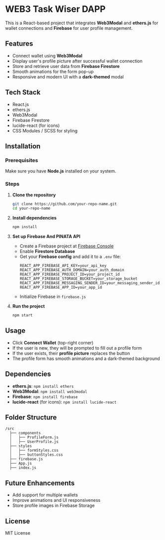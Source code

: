 # WEB3 Task Wiser DAPP 

This is a React-based project that integrates **Web3Modal** and **ethers.js** for wallet connections and **Firebase** for user profile management.

## Features
- Connect wallet using **Web3Modal**
- Display user's profile picture after successful wallet connection
- Store and retrieve user data from **Firebase Firestore**
- Smooth animations for the form pop-up
- Responsive and modern UI with a **dark-themed** modal

## Tech Stack
- React.js
- ethers.js
- Web3Modal
- Firebase Firestore
- lucide-react (for icons)
- CSS Modules / SCSS for styling

## Installation

### Prerequisites
Make sure you have **Node.js** installed on your system.

### Steps
1. **Clone the repository**
   ```sh
   git clone https://github.com/your-repo-name.git
   cd your-repo-name
   ```
2. **Install dependencies**
   ```sh
   npm install
   ```
3. **Set up Firebase And PINATA API**
   - Create a Firebase project at [Firebase Console](https://console.firebase.google.com/)
   - Enable **Firestore Database**
   - Get your **Firebase config** and add it to a `.env` file:
     ```env
     REACT_APP_FIREBASE_API_KEY=your_api_key
     REACT_APP_FIREBASE_AUTH_DOMAIN=your_auth_domain
     REACT_APP_FIREBASE_PROJECT_ID=your_project_id
     REACT_APP_FIREBASE_STORAGE_BUCKET=your_storage_bucket
     REACT_APP_FIREBASE_MESSAGING_SENDER_ID=your_messaging_sender_id
     REACT_APP_FIREBASE_APP_ID=your_app_id
     ```
   - Initialize Firebase in `firebase.js`

4. **Run the project**
   ```sh
   npm start
   ```

## Usage
- Click **Connect Wallet** (top-right corner)
- If the user is new, they will be prompted to fill out a profile form
- If the user exists, their **profile picture** replaces the button
- The profile form has smooth animations and a dark-themed background

## Dependencies
- **ethers.js**: `npm install ethers`
- **Web3Modal**: `npm install web3modal`
- **Firebase**: `npm install firebase`
- **lucide-react** (for icons): `npm install lucide-react`

## Folder Structure
```
/src
  ├── components
  │   ├── ProfileForm.js
  │   ├── UserProfile.js
  ├── styles
  │   ├── formStyles.css
  │   ├── buttonStyles.css
  ├── firebase.js
  ├── App.js
  ├── index.js
```

## Future Enhancements
- Add support for multiple wallets
- Improve animations and UI responsiveness
- Store profile images in Firebase Storage

## License
MIT License

